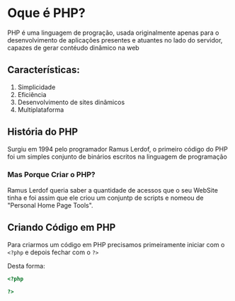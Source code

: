 # Oque é PHP?

PHP é uma linguagem de progração, usada originalmente apenas para o desenvolvimento de aplicações presentes e atuantes no lado do servidor, capazes de gerar contéudo dinâmico na web

## Características:

1. Simplicidade
2. Eficiência
3. Desenvolvimento de sites dinâmicos
4. Multiplataforma

## História do PHP

Surgiu em 1994 pelo programador Ramus Lerdof, o primeiro código do PHP foi um simples conjunto de binários escritos na linguagem de programação

### Mas Porque Criar o PHP?

Ramus Lerdof queria saber a quantidade de acessos que o seu WebSite tinha e foi assim que ele criou um conjuntp de scripts e nomeou de "Personal Home Page Tools".

## Criando Código em PHP

Para criarmos um código em PHP precisamos primeiramente iniciar com o ``<?php`` e depois fechar com o ``?>``

Desta forma:

```php
<?php

?>
```